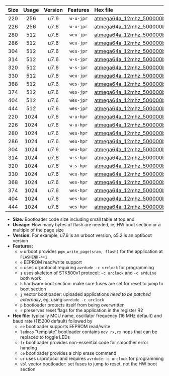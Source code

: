 |Size|Usage|Version|Features|Hex file|
|:-:|:-:|:-:|:-:|:--|
|220|256|u7.6|`w-u-jpr`|[atmega64a_12mhz_500000bps_ur_vbl.hex](https://raw.githubusercontent.com/stefanrueger/urboot/main/atmega64a_12mhz_500000bps_ur_vbl.hex)|
|226|256|u7.6|`w-u-jpr`|[atmega64a_12mhz_500000bps_lednop_ur_vbl.hex](https://raw.githubusercontent.com/stefanrueger/urboot/main/atmega64a_12mhz_500000bps_lednop_ur_vbl.hex)|
|280|512|u7.6|`weu-jpr`|[atmega64a_12mhz_500000bps_ee_ur_vbl.hex](https://raw.githubusercontent.com/stefanrueger/urboot/main/atmega64a_12mhz_500000bps_ee_ur_vbl.hex)|
|286|512|u7.6|`weu-jpr`|[atmega64a_12mhz_500000bps_ee_lednop_ur_vbl.hex](https://raw.githubusercontent.com/stefanrueger/urboot/main/atmega64a_12mhz_500000bps_ee_lednop_ur_vbl.hex)|
|304|512|u7.6|`weu-jpr`|[atmega64a_12mhz_500000bps_ee_lednop_fr_ur_vbl.hex](https://raw.githubusercontent.com/stefanrueger/urboot/main/atmega64a_12mhz_500000bps_ee_lednop_fr_ur_vbl.hex)|
|314|512|u7.6|`w-s-jpr`|[atmega64a_12mhz_500000bps_vbl.hex](https://raw.githubusercontent.com/stefanrueger/urboot/main/atmega64a_12mhz_500000bps_vbl.hex)|
|320|512|u7.6|`w-s-jpr`|[atmega64a_12mhz_500000bps_lednop_vbl.hex](https://raw.githubusercontent.com/stefanrueger/urboot/main/atmega64a_12mhz_500000bps_lednop_vbl.hex)|
|330|512|u7.6|`weu-jpr`|[atmega64a_12mhz_500000bps_ee_lednop_fr_ce_ur_vbl.hex](https://raw.githubusercontent.com/stefanrueger/urboot/main/atmega64a_12mhz_500000bps_ee_lednop_fr_ce_ur_vbl.hex)|
|368|512|u7.6|`wes-jpr`|[atmega64a_12mhz_500000bps_ee_vbl.hex](https://raw.githubusercontent.com/stefanrueger/urboot/main/atmega64a_12mhz_500000bps_ee_vbl.hex)|
|374|512|u7.6|`wes-jpr`|[atmega64a_12mhz_500000bps_ee_lednop_vbl.hex](https://raw.githubusercontent.com/stefanrueger/urboot/main/atmega64a_12mhz_500000bps_ee_lednop_vbl.hex)|
|404|512|u7.6|`wes-jpr`|[atmega64a_12mhz_500000bps_ee_lednop_fr_vbl.hex](https://raw.githubusercontent.com/stefanrueger/urboot/main/atmega64a_12mhz_500000bps_ee_lednop_fr_vbl.hex)|
|444|512|u7.6|`wes-jpr`|[atmega64a_12mhz_500000bps_ee_lednop_fr_ce_vbl.hex](https://raw.githubusercontent.com/stefanrueger/urboot/main/atmega64a_12mhz_500000bps_ee_lednop_fr_ce_vbl.hex)|
|220|1024|u7.6|`w-u-hpr`|[atmega64a_12mhz_500000bps_ur.hex](https://raw.githubusercontent.com/stefanrueger/urboot/main/atmega64a_12mhz_500000bps_ur.hex)|
|226|1024|u7.6|`w-u-hpr`|[atmega64a_12mhz_500000bps_lednop_ur.hex](https://raw.githubusercontent.com/stefanrueger/urboot/main/atmega64a_12mhz_500000bps_lednop_ur.hex)|
|280|1024|u7.6|`weu-hpr`|[atmega64a_12mhz_500000bps_ee_ur.hex](https://raw.githubusercontent.com/stefanrueger/urboot/main/atmega64a_12mhz_500000bps_ee_ur.hex)|
|286|1024|u7.6|`weu-hpr`|[atmega64a_12mhz_500000bps_ee_lednop_ur.hex](https://raw.githubusercontent.com/stefanrueger/urboot/main/atmega64a_12mhz_500000bps_ee_lednop_ur.hex)|
|304|1024|u7.6|`weu-hpr`|[atmega64a_12mhz_500000bps_ee_lednop_fr_ur.hex](https://raw.githubusercontent.com/stefanrueger/urboot/main/atmega64a_12mhz_500000bps_ee_lednop_fr_ur.hex)|
|314|1024|u7.6|`w-s-hpr`|[atmega64a_12mhz_500000bps.hex](https://raw.githubusercontent.com/stefanrueger/urboot/main/atmega64a_12mhz_500000bps.hex)|
|320|1024|u7.6|`w-s-hpr`|[atmega64a_12mhz_500000bps_lednop.hex](https://raw.githubusercontent.com/stefanrueger/urboot/main/atmega64a_12mhz_500000bps_lednop.hex)|
|330|1024|u7.6|`weu-hpr`|[atmega64a_12mhz_500000bps_ee_lednop_fr_ce_ur.hex](https://raw.githubusercontent.com/stefanrueger/urboot/main/atmega64a_12mhz_500000bps_ee_lednop_fr_ce_ur.hex)|
|368|1024|u7.6|`wes-hpr`|[atmega64a_12mhz_500000bps_ee.hex](https://raw.githubusercontent.com/stefanrueger/urboot/main/atmega64a_12mhz_500000bps_ee.hex)|
|374|1024|u7.6|`wes-hpr`|[atmega64a_12mhz_500000bps_ee_lednop.hex](https://raw.githubusercontent.com/stefanrueger/urboot/main/atmega64a_12mhz_500000bps_ee_lednop.hex)|
|404|1024|u7.6|`wes-hpr`|[atmega64a_12mhz_500000bps_ee_lednop_fr.hex](https://raw.githubusercontent.com/stefanrueger/urboot/main/atmega64a_12mhz_500000bps_ee_lednop_fr.hex)|
|444|1024|u7.6|`wes-hpr`|[atmega64a_12mhz_500000bps_ee_lednop_fr_ce.hex](https://raw.githubusercontent.com/stefanrueger/urboot/main/atmega64a_12mhz_500000bps_ee_lednop_fr_ce.hex)|

- **Size:** Bootloader code size including small table at top end
- **Useage:** How many bytes of flash are needed, ie, HW boot section or a multiple of the page size
- **Version:** For example, u7.6 is an urboot version, o5.2 is an optiboot version
- **Features:**
  + `w` urboot provides `pgm_write_page(sram, flash)` for the application at `FLASHEND-4+1`
  + `e` EEPROM read/write support
  + `u` uses urprotocol requiring `avrdude -c urclock` for programming
  + `s` uses skeleton of STK500v1 protocol; `-c urclock` and `-c arduino` both work
  + `h` hardware boot section: make sure fuses are set for reset to jump to boot section
  + `j` vector bootloader: uploaded applications *need to be patched externally*, eg, using `avrdude -c urclock`
  + `p` bootloader protects itself from being overwritten
  + `r` preserves reset flags for the application in the register R2
- **Hex file:** typically MCU name, oscillator frequency (16 MHz default) and baud rate (115200 default) followed by
  + `ee` bootloader supports EEPROM read/write
  + `lednop` "template" bootloader contains `mov rx,rx` nops that can be replaced to toggle LEDs
  + `fr` bootloader provides non-essential code for smoother error handing
  + `ce` bootloader provides a chip erase command
  + `ur` uses urprotocol and requires `avrdude -c urclock` for programming
  + `vbl` vector bootloader: set fuses to jump to reset, not the HW boot section
